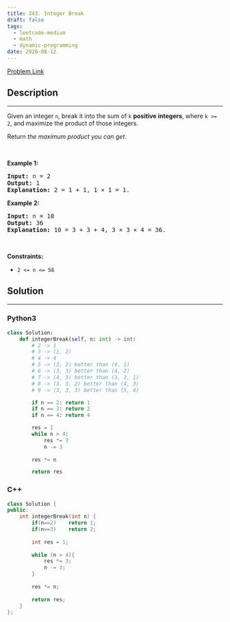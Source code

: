 ```yaml
---
title: 343. Integer Break
draft: false
tags: 
  - leetcode-medium
  - math
  - dynamic-programming
date: 2020-08-12
---
```


[Problem Link](https://leetcode.com/problems/integer-break/)

## Description

---
<p>Given an integer <code>n</code>, break it into the sum of <code>k</code> <strong>positive integers</strong>, where <code>k &gt;= 2</code>, and maximize the product of those integers.</p>

<p>Return <em>the maximum product you can get</em>.</p>

<p>&nbsp;</p>
<p><strong class="example">Example 1:</strong></p>

<pre>
<strong>Input:</strong> n = 2
<strong>Output:</strong> 1
<strong>Explanation:</strong> 2 = 1 + 1, 1 &times; 1 = 1.
</pre>

<p><strong class="example">Example 2:</strong></p>

<pre>
<strong>Input:</strong> n = 10
<strong>Output:</strong> 36
<strong>Explanation:</strong> 10 = 3 + 3 + 4, 3 &times; 3 &times; 4 = 36.
</pre>

<p>&nbsp;</p>
<p><strong>Constraints:</strong></p>

<ul>
	<li><code>2 &lt;= n &lt;= 58</code></li>
</ul>


## Solution

---
### Python3
``` py title='integer-break'
class Solution:
    def integerBreak(self, n: int) -> int:
        # 2 -> 1
        # 3 -> (1, 2)
        # 4 -> 4
        # 5 -> (3, 2) better than (4, 1)
        # 6 -> (3, 3) better than (4, 2)
        # 7 -> (4, 3) better than (3, 3, 1)
        # 8 -> (3. 3. 2) better than (4, 3)
        # 9 -> (3, 3, 3) better than (5, 4)

        if n == 2: return 1
        if n == 3: return 2
        if n == 4: return 4

        res = 1
        while n > 4:
            res *= 3
            n -= 3
        
        res *= n

        return res
```
### C++
``` cpp title='integer-break'
class Solution {
public:
    int integerBreak(int n) {
        if(n==2)    return 1;
        if(n==3)    return 2;
        
        int res = 1;
        
        while (n > 4){
            res *= 3;
            n -= 3;
        }
            
        res *= n;
        
        return res;
    }
};
```

